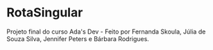 # RotaSingular
Projeto final do curso Ada's Dev - Feito por Fernanda Skoula, Júlia de Souza Silva, Jennifer Peters e Bárbara Rodrigues.
